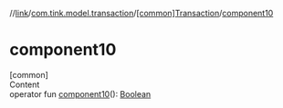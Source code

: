 //[link](../../index.md)/[com.tink.model.transaction](../index.md)/[[common]Transaction](index.md)/[component10](component10.md)



# component10  
[common]  
Content  
operator fun [component10](component10.md)(): [Boolean](https://kotlinlang.org/api/latest/jvm/stdlib/kotlin/-boolean/index.html)  



